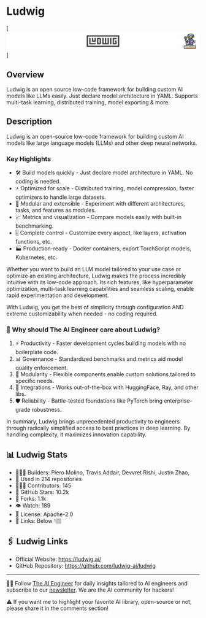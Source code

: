 # Ludwig
[![The AI Engineer presents Ludwig](ludwig_1920x192.png)]
## Overview
Ludwig is an open source low-code framework for building custom AI models like LLMs easily. Just declare model architecture in YAML. Supports multi-task learning, distributed training, model exporting & more.

## Description
Ludwig is an open-source low-code framework for building custom AI models like large language models (LLMs) and other deep neural networks.

### Key Highlights

- 🛠️ Build models quickly - Just declare model architecture in YAML. No coding is needed.
- ⚡️ Optimized for scale - Distributed training, model compression, faster optimizers to handle large datasets.
- 🧩 Modular and extensible - Experiment with different architectures, tasks, and features as modules.
- 📈 Metrics and visualization - Compare models easily with built-in benchmarking.
- 🎚️ Complete control - Customize every aspect, like layers, activation functions, etc.
- 🏭 Production-ready - Docker containers, export TorchScript models, Kubernetes, etc.

Whether you want to build an LLM model tailored to your use case or optimize an existing architecture, Ludwig makes the process incredibly intuitive with its low-code approach. Its rich features, like hyperparameter optimization, multi-task learning capabilities and seamless scaling, enable rapid experimentation and development.

With Ludwig, you get the best of simplicity through configuration AND extreme customizability when needed - no coding required.

### 🤔 Why should The AI Engineer care about Ludwig?
1. ⚡️ Productivity - Faster development cycles building models with no boilerplate code.
2. 📊 Governance - Standardized benchmarks and metrics aid model quality enforcement.
3. 🧩 Modularity - Flexible components enable custom solutions tailored to specific needs.
4. 🔌 Integrations - Works out-of-the-box with HuggingFace, Ray, and other libs.
5. 🛡 Reliability - Battle-tested foundations like PyTorch bring enterprise-grade robustness.

In summary, Ludwig brings unprecedented productivity to engineers through radically simplified access to best practices in deep learning. By handling complexity, it maximizes innovation capability.

## 📊 Ludwig Stats
- 👷🏽‍♀️ Builders: Piero Molino, Travis Addair, Devvret Rishi, Justin Zhao, 
- 💾 Used in 214 repositories
- 👩🏽‍💻 Contributors: 145
- 💫 GitHub Stars: 10.2k
- 🍴 Forks: 1.1k
- 👁️ Watch: 189
- 🪪 License: Apache-2.0
- 🔗 Links: Below 👇🏽

## 🖇️ Ludwig Links
- Official Website: https://ludwig.ai/
- GitHub Repository: https://github.com/ludwig-ai/ludwig

---
🧙🏽 Follow [The AI Engineer](https://www.linkedin.com/company/theaiengineer/) for daily insights tailored to AI engineers and subscribe to our [newsletter](http://theaiengineerco.substack.com). We are the AI community for hackers!

⚠️ If you want me to highlight your favorite AI library, open-source or not, please share it in the comments section!
